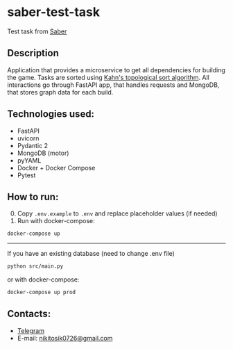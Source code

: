 # saber-test-task

Test task from [Saber](https://saber.games/)

## Description

Application that provides a microservice to get all dependencies for building the game. Tasks are sorted using [Kahn&#39;s topological sort algorithm](https://en.wikipedia.org/wiki/Topological_sorting). All interactions go through FastAPI app, that handles requests and MongoDB, that stores graph data for each build.

## Technologies used:

- FastAPI
- uvicorn
- Pydantic 2
- MongoDB (motor)
- pyYAML
- Docker + Docker Compose
- Pytest


## How to run:

0. Copy ``.env.example`` to ``.env`` and replace placeholder values (if needed)
1. Run with docker-compose:

```sh
docker-compose up
```

---

If you have an existing database (need to change .env file)

```sh
python src/main.py
```

or with docker-compose:

```sh
docker-compose up prod
```

## Contacts:

- [Telegram](https://t.me/crawlic)
- E-mail: nikitosik0726@gmail.com
